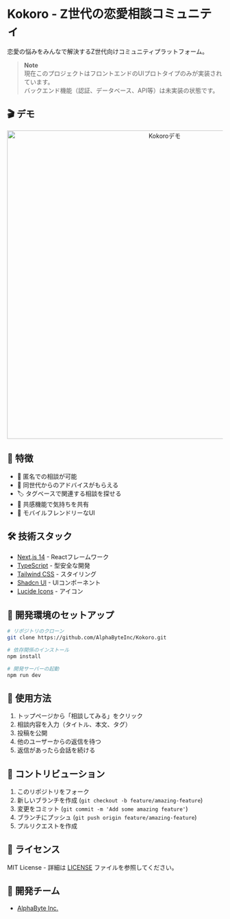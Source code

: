 # Kokoro - Z世代の恋愛相談コミュニティ

恋愛の悩みをみんなで解決するZ世代向けコミュニティプラットフォーム。

> **Note**  
> 現在このプロジェクトはフロントエンドのUIプロトタイプのみが実装されています。  
> バックエンド機能（認証、データベース、API等）は未実装の状態です。

## 🎬 デモ

<div align="center">
  <img src="assets/demo.gif" alt="Kokoroデモ" width="720px" />
</div>

## 🌟 特徴

- 💭 匿名での相談が可能
- 👥 同世代からのアドバイスがもらえる
- 🏷️ タグベースで関連する相談を探せる
- 💝 共感機能で気持ちを共有
- 📱 モバイルフレンドリーなUI

## 🛠️ 技術スタック

- [Next.js 14](https://nextjs.org/) - Reactフレームワーク
- [TypeScript](https://www.typescriptlang.org/) - 型安全な開発
- [Tailwind CSS](https://tailwindcss.com/) - スタイリング
- [Shadcn UI](https://ui.shadcn.com/) - UIコンポーネント
- [Lucide Icons](https://lucide.dev/) - アイコン

## 🚀 開発環境のセットアップ

```bash
# リポジトリのクローン
git clone https://github.com/AlphaByteInc/Kokoro.git

# 依存関係のインストール
npm install

# 開発サーバーの起動
npm run dev
```

## 📝 使用方法

1. トップページから「相談してみる」をクリック
2. 相談内容を入力（タイトル、本文、タグ）
3. 投稿を公開
4. 他のユーザーからの返信を待つ
5. 返信があったら会話を続ける

## 🤝 コントリビューション

1. このリポジトリをフォーク
2. 新しいブランチを作成 (`git checkout -b feature/amazing-feature`)
3. 変更をコミット (`git commit -m 'Add some amazing feature'`)
4. ブランチにプッシュ (`git push origin feature/amazing-feature`)
5. プルリクエストを作成

## 📄 ライセンス

MIT License - 詳細は [LICENSE](LICENSE) ファイルを参照してください。

## 👥 開発チーム

- [AlphaByte Inc.](https://alphabyte.co.jp) 